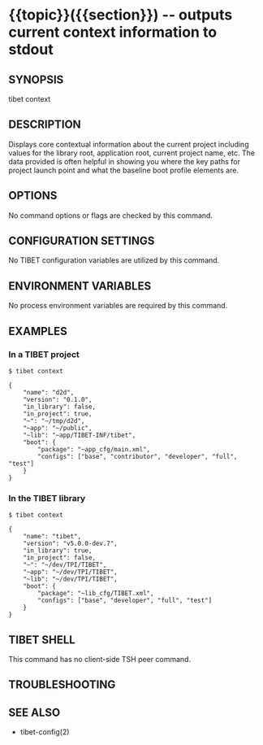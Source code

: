{{topic}}({{section}}) -- outputs current context information to stdout
=============================================

## SYNOPSIS

tibet context

## DESCRIPTION

Displays core contextual information about the current project including values
for the library root, application root, current project name, etc. The data
provided is often helpful in showing you where the key paths for project launch
point and what the baseline boot profile elements are.

## OPTIONS

No command options or flags are checked by this command.

## CONFIGURATION SETTINGS

No TIBET configuration variables are utilized by this command.

## ENVIRONMENT VARIABLES

No process environment variables are required by this command.

## EXAMPLES

### In a TIBET project

    $ tibet context

    {
        "name": "d2d",
        "version": "0.1.0",
        "in_library": false,
        "in_project": true,
        "~": "~/tmp/d2d",
        "~app": "~/public",
        "~lib": "~app/TIBET-INF/tibet",
        "boot": {
            "package": "~app_cfg/main.xml",
            "configs": ["base", "contributor", "developer", "full", "test"]
        }
    }

### In the TIBET library

    $ tibet context

    {
        "name": "tibet",
        "version": "v5.0.0-dev.7",
        "in_library": true,
        "in_project": false,
        "~": "~/dev/TPI/TIBET",
        "~app": "~/dev/TPI/TIBET",
        "~lib": "~/dev/TPI/TIBET",
        "boot": {
            "package": "~lib_cfg/TIBET.xml",
            "configs": ["base", "developer", "full", "test"]
        }
    }

## TIBET SHELL

This command has no client-side TSH peer command.

## TROUBLESHOOTING


## SEE ALSO

  * tibet-config(2)
